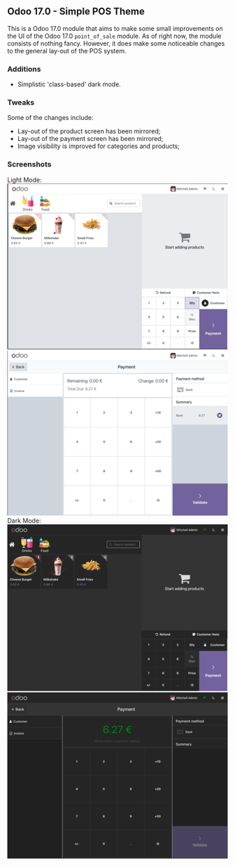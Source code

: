 ## Odoo 17.0 - Simple POS Theme
This is a Odoo 17.0 module that aims to make some small improvements on the
UI of the Odoo 17.0 `point_of_sale` module. As of right now, the module consists
of nothing fancy. However, it does make some noticeable changes to the general lay-out
of the POS system. 

### Additions
- Simplistic 'class-based' dark mode.

### Tweaks
Some of the changes include:
- Lay-out of the product screen has been mirrored;
- Lay-out of the payment screen has been mirrored;
- Image visibility is improved for categories and products;

### Screenshots
Light Mode:
![Light Mode Product Screen](repository_assets/light-mode-product-screen.png)
![Light Mode Payment Screen](repository_assets/light-mode-payment-screen.png)
Dark Mode:
![Dark Mode Product Screen](repository_assets/dark-mode-product-screen.png)
![Dark Mode Payment Screen](repository_assets/dark-mode-payment-screen.png)
